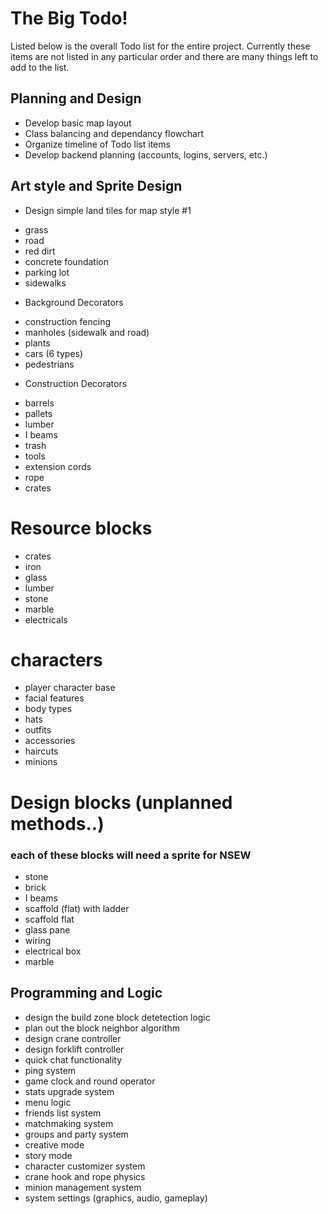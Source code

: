 # The Big Todo! 
Listed below is the overall Todo list for the entire project.
Currently these items are not listed in any particular order and there are many things left to add to the list. 
 
## Planning and Design
* Develop basic map layout
* Class balancing and dependancy flowchart
* Organize timeline of Todo list items
* Develop backend planning (accounts, logins, servers, etc.)

## Art style and Sprite Design
* Design simple land tiles for map style #1
- grass
- road 
- red dirt
- concrete foundation
- parking lot
- sidewalks

* Background Decorators
- construction fencing
- manholes (sidewalk and road)
- plants
- cars (6 types)
- pedestrians

* Construction Decorators
- barrels
- pallets
- lumber
- I beams
- trash
- tools
- extension cords
- rope
- crates

# Resource blocks
- crates
- iron
- glass
- lumber
- stone
- marble
- electricals

# characters
- player character base
- facial features
- body types
- hats
- outfits
- accessories
- haircuts
- minions

# Design blocks (unplanned methods..)
### each of these blocks will need a sprite for NSEW
- stone
- brick
- I beams
- scaffold (flat) with ladder
- scaffold flat
- glass pane
- wiring
- electrical box
- marble


## Programming and Logic
- design the build zone block detetection logic
- plan out the block neighbor algorithm
- design crane controller
- design forklift controller
- quick chat functionality
- ping system
- game clock and round operator
- stats upgrade system
- menu logic
- friends list system
- matchmaking system
- groups and party system
- creative mode
- story mode
- character customizer system
- crane hook and rope physics
- minion management system
- system settings (graphics, audio, gameplay)


